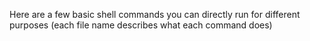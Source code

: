 Here are a few basic shell commands you can directly run for different purposes (each file name describes what each command does)